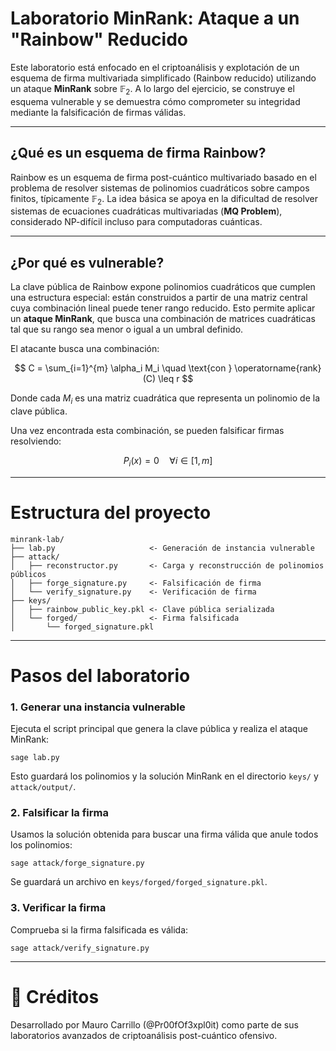 
# Laboratorio MinRank: Ataque a un "Rainbow" Reducido

Este laboratorio está enfocado en el criptoanálisis y explotación de un esquema de firma multivariada simplificado (Rainbow reducido) utilizando un ataque **MinRank** sobre $\mathbb{F}_2$. A lo largo del ejercicio, se construye el esquema vulnerable y se demuestra cómo comprometer su integridad mediante la falsificación de firmas válidas.

---

## ¿Qué es un esquema de firma Rainbow?

Rainbow es un esquema de firma post-cuántico multivariado basado en el problema de resolver sistemas de polinomios cuadráticos sobre campos finitos, típicamente $\mathbb{F}_2$. La idea básica se apoya en la dificultad de resolver sistemas de ecuaciones cuadráticas multivariadas (**MQ Problem**), considerado NP-difícil incluso para computadoras cuánticas.

---

## ¿Por qué es vulnerable?

La clave pública de Rainbow expone polinomios cuadráticos que cumplen una estructura especial: están construidos a partir de una matriz central cuya combinación lineal puede tener rango reducido. Esto permite aplicar un **ataque MinRank**, que busca una combinación de matrices cuadráticas tal que su rango sea menor o igual a un umbral definido.

El atacante busca una combinación:

$$
C = \sum_{i=1}^{m} \alpha_i M_i \quad \text{con } \operatorname{rank}(C) \leq r
$$

Donde cada $M_i$ es una matriz cuadrática que representa un polinomio de la clave pública.

Una vez encontrada esta combinación, se pueden falsificar firmas resolviendo:

$$
P_i(x) = 0 \quad \forall i \in [1, m]
$$


---

# Estructura del proyecto

```
minrank-lab/
├── lab.py                     <- Generación de instancia vulnerable
├── attack/
│   ├── reconstructor.py       <- Carga y reconstrucción de polinomios públicos
│   ├── forge_signature.py     <- Falsificación de firma
│   └── verify_signature.py    <- Verificación de firma
├── keys/
│   ├── rainbow_public_key.pkl <- Clave pública serializada
│   └── forged/                <- Firma falsificada
│       └── forged_signature.pkl
```

---

# Pasos del laboratorio

### 1. Generar una instancia vulnerable
Ejecuta el script principal que genera la clave pública y realiza el ataque MinRank:

```
sage lab.py
```

Esto guardará los polinomios y la solución MinRank en el directorio `keys/` y `attack/output/`.

### 2. Falsificar la firma

Usamos la solución obtenida para buscar una firma válida que anule todos los polinomios:

```
sage attack/forge_signature.py
```

Se guardará un archivo en `keys/forged/forged_signature.pkl`.

### 3. Verificar la firma

Comprueba si la firma falsificada es válida:

```
sage attack/verify_signature.py
```

---

# 📌 Créditos

Desarrollado por Mauro Carrillo (@Pr00fOf3xpl0it) como parte de sus laboratorios avanzados de criptoanálisis post-cuántico ofensivo.
